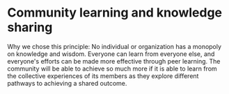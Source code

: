 # Community learning and knowledge sharing

Why we chose this principle: No individual or organization has a monopoly on knowledge and wisdom. Everyone can learn from everyone else, and everyone's efforts can be made more effective through peer learning. The community will be able to achieve so much more if it is able to learn from the collective experiences of its members as they explore different pathways to achieving a shared outcome.